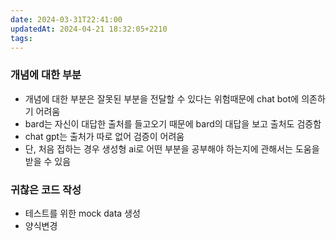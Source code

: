 ```yaml
---
date: 2024-03-31T22:41:00
updatedAt: 2024-04-21 18:32:05+2210
tags: 
---
```

### 개념에 대한 부분
- 개념에 대한 부분은 잘못된 부분을 전달할 수 있다는 위험때문에 chat bot에 의존하기 어려움
- bard는 자신이 대답한 출처를 들고오기 때문에 bard의 대답을 보고 출처도 검증함
- chat gpt는 출처가 따로 없어 검증이 어려움
- 단, 처음 접하는 경우 생성형 ai로 어떤 부분을 공부해야 하는지에 관해서는 도움을 받을 수 있음

### 귀찮은 코드 작성
- 테스트를 위한 mock data 생성
- 양식변경